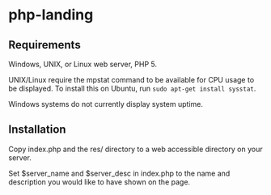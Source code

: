 # php-landing

## Requirements

Windows, UNIX, or Linux web server, PHP 5.

UNIX/Linux require the mpstat command to be available for CPU usage to be displayed. To install this on Ubuntu, run `sudo apt-get install sysstat`.

Windows systems do not currently display system uptime.

## Installation

Copy index.php and the res/ directory to a web accessible directory on your server.

Set $server_name and $server_desc in index.php to the name and description you would like to have shown on the page.
